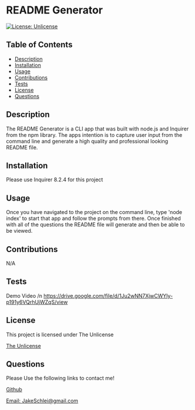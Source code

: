  
  
  # README Generator
  
  [![License: Unlicense](https://img.shields.io/badge/license-Unlicense-blue.svg)](http://unlicense.org/)

  ## Table of Contents
  - [Description](#description)
  - [Installation](#installation)
  - [Usage](#usage)
  - [Contributions](#contributions)
  - [Tests](#tests)
  - [License](#license)
  - [Questions](#questions)


  ## Description
  The README Generator is a CLI app that was built with node.js and Inquirer from the npm library. The apps intention is to capture user input from the command line and generate a high quality and professional looking README file.

  ## Installation
  Please use Inquirer 8.2.4 for this project

  ## Usage
  Once you have navigated to the project on the command line, type 'node index' to start that app and follow the prompts from there. Once finished with all of the questions the README file will generate and then be able to be viewed.

  ## Contributions
  N/A

  ## Tests
  Demo Video
 /n https://drive.google.com/file/d/1Ju2wNN7XjwCWYly-p191y6VQrhUjWZqS/view

  ## License 
 This project is licensed under The Unlicense

  [The Unlicense](http://unlicense.org/)

  

  ## Questions
  Please Use the following links to contact me!
  
  [Github](https://github.com/JakeSchlei)
  
 [Email: JakeSchlei@gmail.com](mailto:JakeSchlei@gmail.com)

